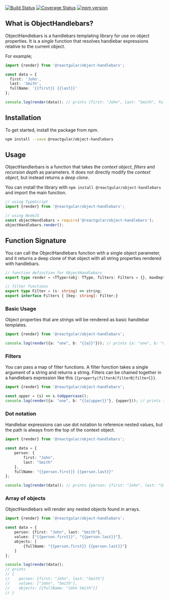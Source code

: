 [![Build Status](https://travis-ci.org/reactgular/object-handlebars.svg?branch=master)](https://travis-ci.org/reactgular/object-handlebars)
[![Coverage Status](https://coveralls.io/repos/github/reactgular/object-handlebars/badge.svg?branch=master)](https://coveralls.io/github/reactgular/object-handlebars?branch=master)
[![npm version](https://badge.fury.io/js/%40reactgular%2Fobject-handlebars.svg)](https://badge.fury.io/js/%40reactgular%2Fobject-handlebars)

## What is ObjectHandlebars?

ObjectHandlebars is a handlebars templating library for use on object properties. It is a *single* function that resolves handlebar
expressions relative to the current object.

For example;

```typescript
import {render} from '@reactgular/object-handlebars';

const data = {
  first: 'John',
  last: 'Smith',
  fullName: '{{first}} {{last}}'
};

console.log(render(data)); // prints {first: "John", last: "Smith", fullName: "John Smith"}
```

## Installation

To get started, install the package from npm.

```bash
npm install --save @reactgular/object-handlebars
```

## Usage

ObjectHandlerbars is a function that takes the *context object*, *filters* and *recursion depth* as parameters. It does not
directly modify the *context object*, but instead returns a *deep clone*.

You can install the library with `npm install @reactgular/object-handlebars` and import the main function.

```typescript
// using TypeScript
import {render} from '@reactgular/object-handlebars';

// using NodeJS
const objectHandlebars = require('@reactgular/object-handlebars');
objectHandlebars.render();
```

## Function Signature

You can call the ObjectHandlebars function with a single object parameter, and it returns a deep clone of that object with all string
properties rendered with handlebars.

```typescript
// function definition for ObjectHandlebars
export type render = <TType>(obj: TType, filters: Filters = {}, maxDepth: number = 100) => TType;

// filter functions
export type Filter = (s: string) => string;
export interface Filters { [key: string]: Filter;}
```

### Basic Usage

Object properties that are *strings* will be rendered as basic handlebar templates.

```typescript
import {render} from '@reactgular/object-handlebars';

console.log(render({a: "one", b: "{{a}}"})); // prints {a: "one", b: "one"}
```

### Filters

You can pass a map of filter functions. A filter function takes a single argument of a string and returns a string. Filters
can be chained together in a handlebars expression like this `{{property|filterA|filterB|filterC}}`.

```typescript
import {render} from '@reactgular/object-handlebars';

const upper = (s) => s.toUppercase();
console.log(render({a: "one", b: "{{a|upper}}"}, {upper})); // prints {a: "one", b: "ONE"}
```

### Dot notation

Handlebar expressions can use dot notation to reference nested values, but the path is always from the top of the context object.

```typescript
import {render} from '@reactgular/object-handlebars';

const data = {
    person: {
        first: "John",
        last: "Smith"
    },
    fullName: "{{person.first}} {{person.last}}"
};

console.log(render(data)); // prints {person: {first: "John", last: "Smith"}, fullName: "John Smith"}
```

### Array of objects

ObjectHandlebars will render any nested objects found in arrays.

```typescript
import {render} from '@reactgular/object-handlebars';

const data = {
    person: {first: "John", last: "Smith"},
    values: ["{{person.first}}", "{{person.last}}"],
    objects: [
        {fullName: "{{person.first}} {{person.last}}"}
    ]
};

console.log(render(data)); 
// prints 
// {
//    person: {first: "John", last: "Smith"}
//    values: ["John", "Smith"],
//    objects: [{fullName: "John Smith"}]
// }
```
